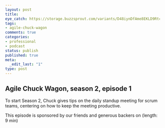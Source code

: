 ```yaml
---
layout: post
title: 
eye_catch: https://storage.buzzsprout.com/variants/D48iynDfAme8EKLD9RtcKq2W/8d66eb17bb7d02ca4856ab443a78f2148cafbb129f58a3c81282007c6fe24ff2?.jpg
tags:
- agile-chuck-wagon
comments: true
categories:
- professional
- podcast
status: publish
published: true
meta:
  _edit_last: "1"
type: post
---
```


## Agile Chuck Wagon, season 2, episode 1

To start Season 2, Chuck gives tips on the daily standup meeting for scrum teams, centering on how to keep the meeting productive.  
  
This episode is sponsored by our friends and generous backers on   (length: 9 min)
